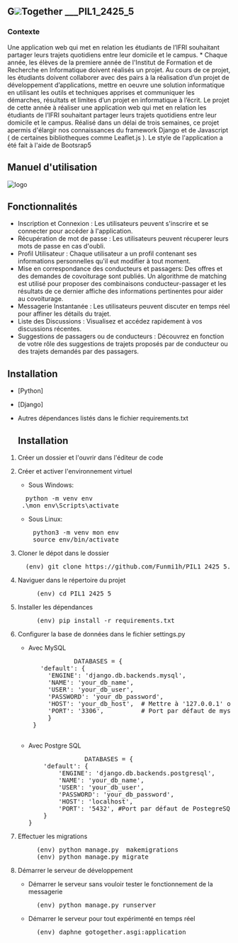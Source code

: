 ## G![](https://maps.google.com/mapfiles/ms/icons/green-dot.png)Together  ___PIL1_2425_5

### Contexte  
Une application web qui met en relation les étudiants de l’IFRI souhaitant partager leurs trajets quotidiens entre leur domicile et le campus. *
Chaque année, les élèves de la premiere année de l'Institut de Formation et de Recherche en Informatique doivent réalisés un projet. Au cours de ce projet, les étudiants doivent collaborer avec des pairs à la réalisation d’un projet de développement d’applications, mettre en oeuvre une solution informatique en utilisant les outils et techniques apprises et communiquer les démarches, résultats et limites d’un projet en informatique à l’écrit. Le projet de cette année à réaliser une application web qui met en relation les étudiants de l’IFRI souhaitant partager leurs trajets quotidiens entre leur domicile et le campus. Réalisé dans un délai de trois semaines, ce projet  apermis d'élargir nos connaissances du framework Django et de Javascript ( de certaines bibliotheques comme Leaflet.js ). Le style de l'application a été fait à l'aide de Bootsrap5


## Manuel d'utilisation 

![logo](https://github.com/user-attachments/assets/ef71815c-ba95-46ac-ab1b-56f7dad50523)


## Fonctionnalités

* Inscription et Connexion : Les utilisateurs peuvent s'inscrire et se connecter  pour accéder à l'application.
* Récupération de mot de passe : Les utilisateurs peuvent récuperer leurs mots de passe en cas d'oubli.
* Profil Utilisateur : Chaque utilisateur a un profil contenant ses informations personnelles qu'il eut modifier à tout moment.
* Mise en correspondance des conducteurs et passagers: Des offres et des demandes de covoiturage sont publiés. Un algorithme de matching est utilisé pour proposer des combinaisons conducteur-passager et les résultats de ce dernier affiche des informations pertinentes pour aider au covoiturage.
* Messagerie Instantanée : Les utilisateurs peuvent discuter en temps réel pour affiner les détails du trajet.
* Liste des Discussions : Visualisez et accédez rapidement à vos discussions récentes.
* Suggestions de passagers ou de conducteurs : Découvrez en fonction de votre rôle des suggestions de trajets proposés par de conducteur ou des trajets demandés par des passagers.

## Installation 
* [Python] 
* [Django] 
* Autres dépendances listés dans le fichier requirements.txt

     ## Installation
1.  Créer un dossier et l'ouvrir dans l'éditeur de code
2.  Créer et activer l'environnement virtuel
    - Sous Windows:
    <pre>
      python -m venv env
     .\mon_env\Scripts\activate
    </pre>
    - Sous Linux:
    <pre>
        python3 -m venv mon env
        source env/bin/activate
    </pre>
  3. Cloner le dépot dans le dossier
     <pre>
       (env) git clone https://github.com/Funmi1h/PIL1_2425_5.git
     </pre>
  4. Naviguer dans le répertoire du projet
     <pre>
          (env) cd PIL1_2425_5
     </pre>

  5. Installer les dépendances
     <pre>
          (env) pip install -r requirements.txt
     </pre>
   6. Configurer la base de données dans le fichier settings.py
      * Avec MySQL
         
      <pre>
                     DATABASES = {
            'default': {
              'ENGINE': 'django.db.backends.mysql',
              'NAME': 'your_db_name',
              'USER': 'your_db_user',
              'PASSWORD': 'your_db_password',
              'HOST': 'your_db_host',  # Mettre à '127.0.0.1' ou 'localhost'
              'PORT': '3306',          # Port par défaut de mysql
              }
          }
  
      </pre>

        * Avec Postgre SQL
          <pre>
                         DATABASES = {
              'default': {
                  'ENGINE': 'django.db.backends.postgresql',
                  'NAME': 'your_db_name',
                  'USER': 'your_db_user',
                  'PASSWORD': 'your_db_password',
                  'HOST': 'localhost',
                  'PORT': '5432', #Port par défaut de PostegreSQL
              }
          }
          </pre>
7. Effectuer les migrations
   <pre>
        (env) python manage.py  makemigrations
        (env) python manage.py migrate
   </pre>
8. Démarrer le serveur de développement
   * Démarrer le serveur sans vouloir tester le fonctionnement de la messagerie
   <pre>
        (env) python manage.py runserver 
   </pre>

   * Démarrer le serveur pour tout expérimenté en temps réel
   <pre>
        (env) daphne gotogether.asgi:application 
   </pre>
     
